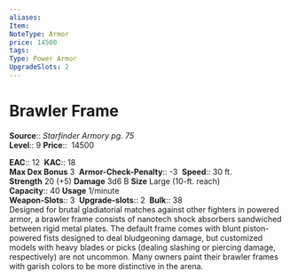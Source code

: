 ```yaml
---
aliases: 
Item:
NoteType: Armor
price: 14500
tags: 
Type: Power Armor
UpgradeSlots: 2
---
```


# Brawler Frame

**Source**:: _Starfinder Armory pg. 75_  
**Level**:: 9
**Price**::  14500  

**EAC**:: 12 
**KAC**:: 18  
**Max Dex Bonus** 3 
**Armor-Check-Penalty**:: -3 
**Speed**:: 30 ft.  
**Strength** 20 (+5) **Damage** 3d6 B **Size** Large (10-ft. reach)  
**Capacity**:: 40 **Usage** 1/minute  
**Weapon-Slots**:: 3 
**Upgrade-slots**:: 2 
**Bulk**:: 38  
Designed for brutal gladiatorial matches against other fighters in powered armor, a brawler frame consists of nanotech shock absorbers sandwiched between rigid metal plates. The default frame comes with blunt piston-powered fists designed to deal bludgeoning damage, but customized models with heavy blades or picks (dealing slashing or piercing damage, respectively) are not uncommon. Many owners paint their brawler frames with garish colors to be more distinctive in the arena.
